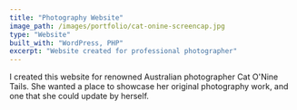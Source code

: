 ```yaml
---
title: "Photography Website"
image_path: /images/portfolio/cat-onine-screencap.jpg
type: "Website"
built_with: "WordPress, PHP"
excerpt: "Website created for professional photographer"
---
```


I created this website for renowned Australian photographer Cat O'Nine Tails. She wanted a place to showcase her original photography work, and one that she could update by herself. 